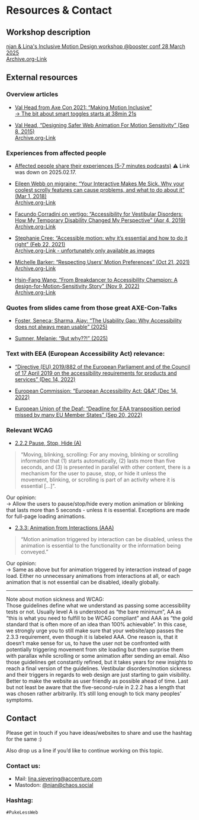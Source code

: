 # Resources & Contact
 
## Workshop description
[njan & Lina's Inclusive Motion Design workshop @booster conf 28 March 2025](https://www.boosterconf.no/2025/program/friday/1_short_talks_and_workshops/dreggen_4/let-s-build-web-experiences-that-don-t-make-people-puke/)  
[Archive.org-Link](https://web.archive.org/web/20250217111130/https://www.boosterconf.no/2025/program/friday/1_short_talks_and_workshops/dreggen_4/let-s-build-web-experiences-that-don-t-make-people-puke/)


## External resources

### Overview articles
- [Val Head from Axe Con 2021: “Making Motion Inclusive”](https://www.youtube.com/watch?v=q-pUnKCUlJA)  
[→ The bit about smart toggles starts at 38min 21s](https://youtu.be/q-pUnKCUlJA?t=2301)

- [Val Head, “Designing Safer Web Animation For Motion Sensitivity” (Sep 8, 2015)](http://alistapart.com/article/designing-safer-web-animation-for-motion-sensitivity/)  
[Archive.org-Link](https://web.archive.org/web/20250210181452/http://alistapart.com/article/designing-safer-web-animation-for-motion-sensitivity/)

### Experiences from affected people

- [Affected people share their experiences (5-7 minutes podcasts)](https://a11yrules.com/?=animations) ⚠️ Link was down on 2025.02.17.

- [Eileen Webb on migraine: “Your Interactive Makes Me Sick. Why your coolest scrolly features can cause problems, and what to do about it” (Mar 1, 2018)](https://source.opennews.org/articles/motion-sick/)  
[Archive.org-Link](https://web.archive.org/web/20250202155300/https://source.opennews.org/articles/motion-sick/)

- [Facundo Corradini on vertigo: “Accessibility for Vestibular Disorders: How My Temporary Disability Changed My Perspective” (Apr 4, 2019)](https://alistapart.com/article/accessibility-for-vestibular/)  
[Archive.org-Link](https://web.archive.org/web/20250203052657/https://alistapart.com/article/accessibility-for-vestibular/)

- [Stephanie Cree: “Accessible motion: why it’s essential and how to do it right” (Feb 22, 2021)](https://medium.com/design-ibm/accessible-motion-why-its-essential-and-how-to-do-it-right-ff38afcbc7a9)  
[Archive.org-Link - unfortunately only available as images](https://web.archive.org/web/20250217114440/http://web.archive.org/screenshot/https://medium.com/design-ibm/accessible-motion-why-its-essential-and-how-to-do-it-right-ff38afcbc7a9)

- [Michelle Barker: “Respecting Users’ Motion Preferences” (Oct 21, 2021)](https://www.smashingmagazine.com/2021/10/respecting-users-motion-preferences/)  
[Archive.org-Link](https://web.archive.org/web/20250217120829/https://www.smashingmagazine.com/2021/10/respecting-users-motion-preferences/)

- [Hsin-Fang Wang: “From Breakdancer to Accessibility Champion: A design-for-Motion-Sensitivity Story” (Nov 9, 2022)](https://www.intuit.com/blog/innovation/from-breakdancer-to-accessibility-champion-a-design-for-motion-sensitivity-story/)  
[Archive.org-Link](https://web.archive.org/web/20250217132155/https://www.intuit.com/blog/social-responsibility/from-breakdancer-to-accessibility-champion-a-design-for-motion-sensitivity-story/)

### Quotes from slides came from those great AXE-Con-Talks
- [Foster, Seneca; Sharma, Ajay: “The Usability Gap: Why Accessibility does not always mean usable” (2025)](https://www.youtube.com/watch?v=XSPxwOqQGZ4)

- [Sumner, Melanie: “But why??!” (2025)](https://www.youtube.com/watch?v=PooU_zo3sqE) 

### Text with EEA (European Accessibility Act) relevance:

- [“Directive (EU) 2019/882 of the European Parliament and of the Council of 17 April 2019 on the accessibility requirements for products and services” (Dec 14, 2022)](https://eur-lex.europa.eu/eli/dir/2019/882)

- [European Commission: “European Accessibility Act: Q&A” (Dec 14, 2022)](https://ec.europa.eu/social/main.jsp?catId=1202&intPageId=5581&langId=en)

- [European Union of the Deaf: “Deadline for EAA transposition period missed by many EU Member States” (Sep 20, 2022)](https://www.eud.eu/deadline-for-eaa-transposition-period-missed-by-many-eu-member-states/)

### Relevant WCAG
- [2.2.2 Pause, Stop, Hide (A)](https://www.w3.org/WAI/WCAG21/Understanding/pause-stop-hide.html)
> “Moving, blinking, scrolling: For any moving, blinking or scrolling information that 
> (1) starts automatically, 
> (2) lasts more than five seconds, and 
> (3) is presented in parallel with other content, 
> there is a mechanism for the user to pause, stop, or hide it unless the movement, blinking, or scrolling is part of an activity where it is essential [...]".

Our opinion:  
→ Allow the users to pause/stop/hide every motion animation or blinking that lasts more than 5 seconds - unless it is essential. 
Exceptions are made for full-page loading animations.

- [2.3.3: Animation from Interactions (AAA)](https://www.w3.org/WAI/WCAG21/Understanding/animation-from-interactions)
>“Motion animation triggered by interaction can be disabled, unless the animation is essential to the functionality or the information being conveyed.”

Our opinion:  
→ Same as above but for animation triggered by interaction instead of page load. 
Either no unnecessary animations from interactions at all, 
or each animation that is not essential can be disabled, ideally globally.

---
Note about motion sickness and WCAG:  
Those guidelines define what we understand as passing some accessibility tests or not. Usually level A is understood as “the bare minimum”, AA as “this is what you need to fulfill to be WCAG compliant” and AAA as “the gold standard that is often more of an idea than 100% achievable”.
In this case, we strongly urge you to still make sure that your website/app passes the 2.3.3 requirement, even though it is labeled AAA. One reason is, that it doesn’t make sense for us, to have the user not be confronted with potentially triggering movement from site loading but then surprise them with parallax while scrolling or some animation after sending an email.
Also those guidelines get constantly refined, but it takes years for new insights to reach a final version of the guidelines. Vestibular disorders/motion sickness and their triggers in regards to web design are just starting to gain visibility. Better to make the website as user friendly as possible ahead of time.
Last but not least be aware that the five-second-rule in 2.2.2 has a length that was chosen rather arbitrarily. It’s still long enough to tick many peoples’ symptoms.

## Contact
Please get in touch if you have ideas/websites to share 
and use the hashtag for the same :)

Also drop us a line if you’d like to continue working on this topic.

### Contact us:
- Mail: lina.sievering@accenture.com
- Mastodon: [@njan@chaos.social](https://chaos.social/@njan)
 
### Hashtag: 
`#PukeLessWeb`



